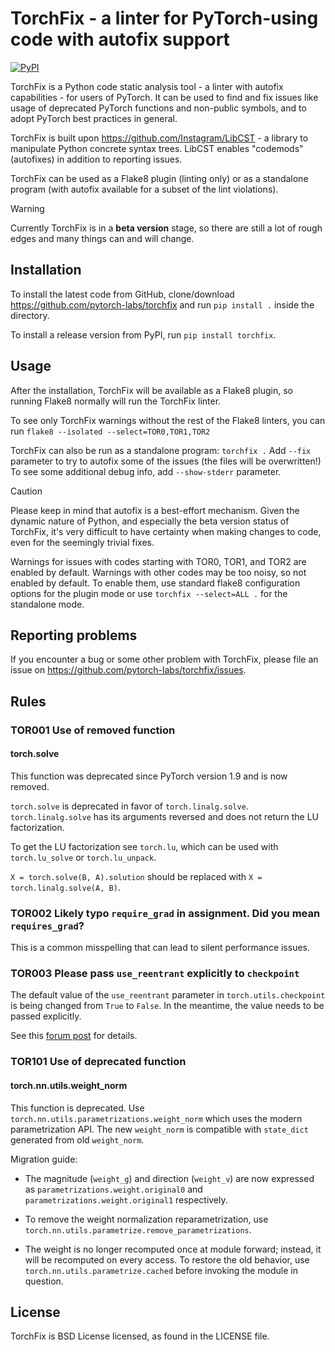 # TorchFix - a linter for PyTorch-using code with autofix support

[![PyPI](https://img.shields.io/pypi/v/torchfix.svg)](https://pypi.org/project/torchfix/)

TorchFix is a Python code static analysis tool - a linter with autofix capabilities -
for users of PyTorch. It can be used to find and fix issues like usage of deprecated
PyTorch functions and non-public symbols, and to adopt PyTorch best practices in general.

TorchFix is built upon https://github.com/Instagram/LibCST - a library to manipulate
Python concrete syntax trees. LibCST enables "codemods" (autofixes) in addition to
reporting issues.

TorchFix can be used as a Flake8 plugin (linting only) or as a standalone
program (with autofix available for a subset of the lint violations).

> [!WARNING]
> Currently TorchFix is in a **beta version** stage, so there are still a lot of rough
edges and many things can and will change.

## Installation

To install the latest code from GitHub, clone/download
https://github.com/pytorch-labs/torchfix and run `pip install .`
inside the directory.

To install a release version from PyPI, run `pip install torchfix`.

## Usage

After the installation, TorchFix will be available as a Flake8 plugin, so running
Flake8 normally will run the TorchFix linter.

To see only TorchFix warnings without the rest of the Flake8 linters, you can run
`flake8 --isolated --select=TOR0,TOR1,TOR2`

TorchFix can also be run as a standalone program: `torchfix .`
Add `--fix` parameter to try to autofix some of the issues (the files will be overwritten!)
To see some additional debug info, add `--show-stderr` parameter.

> [!CAUTION]
> Please keep in mind that autofix is a best-effort mechanism. Given the dynamic nature of Python,
and especially the beta version status of TorchFix, it's very difficult to have
certainty when making changes to code, even for the seemingly trivial fixes.

Warnings for issues with codes starting with TOR0, TOR1, and TOR2 are enabled by default.
Warnings with other codes may be too noisy, so not enabled by default.
To enable them, use standard flake8 configuration options for the plugin mode or use
`torchfix --select=ALL .` for the standalone mode.


## Reporting problems

If you encounter a bug or some other problem with TorchFix, please file an issue on
https://github.com/pytorch-labs/torchfix/issues.


## Rules

### TOR001 Use of removed function

#### torch.solve

This function was deprecated since PyTorch version 1.9 and is now removed.

`torch.solve` is deprecated in favor of `torch.linalg.solve`.
`torch.linalg.solve` has its arguments reversed and does not return the LU factorization.

To get the LU factorization see `torch.lu`, which can be used with `torch.lu_solve` or `torch.lu_unpack`.

`X = torch.solve(B, A).solution` should be replaced with `X = torch.linalg.solve(A, B)`.

### TOR002 Likely typo `require_grad` in assignment. Did you mean `requires_grad`?

This is a common misspelling that can lead to silent performance issues.

### TOR003 Please pass `use_reentrant` explicitly to `checkpoint`

The default value of the `use_reentrant` parameter in `torch.utils.checkpoint` is being changed
from `True` to `False`. In the meantime, the value needs to be passed explicitly.

See this [forum post](https://dev-discuss.pytorch.org/t/bc-breaking-update-to-torch-utils-checkpoint-not-passing-in-use-reentrant-flag-will-raise-an-error/1745)
for details.

### TOR101 Use of deprecated function

#### torch.nn.utils.weight_norm

This function is deprecated. Use `torch.nn.utils.parametrizations.weight_norm`
which uses the modern parametrization API. The new `weight_norm` is compatible
with `state_dict` generated from old `weight_norm`.

Migration guide:

* The magnitude (``weight_g``) and direction (``weight_v``) are now expressed
    as ``parametrizations.weight.original0`` and ``parametrizations.weight.original1``
    respectively.

* To remove the weight normalization reparametrization, use
    `torch.nn.utils.parametrize.remove_parametrizations`.

* The weight is no longer recomputed once at module forward; instead, it will
    be recomputed on every access.  To restore the old behavior, use
    `torch.nn.utils.parametrize.cached` before invoking the module
    in question.

## License
TorchFix is BSD License licensed, as found in the LICENSE file.
